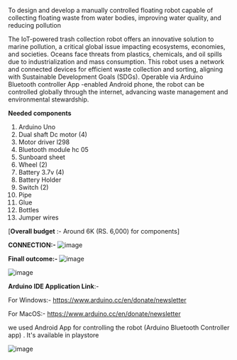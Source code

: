 To design and develop a manually controlled floating robot capable of collecting floating waste from water bodies, improving water quality, and reducing pollution

The IoT-powered trash collection robot offers an innovative solution to marine pollution, a critical global issue impacting ecosystems, economies, and societies. Oceans face threats from plastics, chemicals, and oil spills due to industrialization and mass consumption. This robot uses a network and connected devices for efficient waste collection and sorting, aligning with Sustainable Development Goals (SDGs). Operable via Arduino Bluetooth controller App -enabled Android phone, the robot can be controlled globally through the internet, advancing waste management and environmental stewardship.

**Needed components**
1. Arduino Uno 
2. Dual shaft Dc motor (4)
3. Motor driver l298
4. Bluetooth module hc 05
5. Sunboard sheet
6. Wheel (2)
7. Battery 3.7v (4)
8. Battery Holder 
9. Switch (2)
10. Pipe
11. Glue
12. Bottles
13. Jumper wires

[**Overall budget** :- Around 6K (RS. 6,000) for components]

**CONNECTION:-** ![image](https://github.com/user-attachments/assets/ccecb4bc-27dc-43d4-8213-e5707fc20264)

**Finall outcome:-**
![image](https://github.com/user-attachments/assets/bb692ae1-2617-4c07-93db-e8e4ba68b305)

![image](https://github.com/user-attachments/assets/c2e815f6-e183-4162-ba70-e55a5c35945d)



**Arduino IDE Application Link**:- 

For Windows:- https://www.arduino.cc/en/donate/newsletter

For MacOS:- https://www.arduino.cc/en/donate/newsletter


we used Android App for controlling the robot (Arduino Bluetooth Controller app) . It's available in playstore 

![image](https://github.com/user-attachments/assets/eb6b4f98-37d2-4bf0-9625-4f2e457c34e6)

